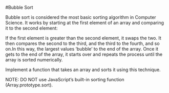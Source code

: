 #Bubble Sort

Bubble sort is considered the most basic sorting algorithm in Computer Science. It works by starting at the first element of an array and comparing it to the second element:

If the first element is greater than the second element, it swaps the two.
It then compares the second to the third, and the third to the fourth, and so on.In this way, the largest values ‘bubble’ to the end of the array.
Once it gets to the end of the array, it starts over and repeats the process until the array is sorted numerically.

Implement a function that takes an array and sorts it using this technique.

NOTE: DO NOT use JavaScript’s built-in sorting function (Array.prototype.sort).